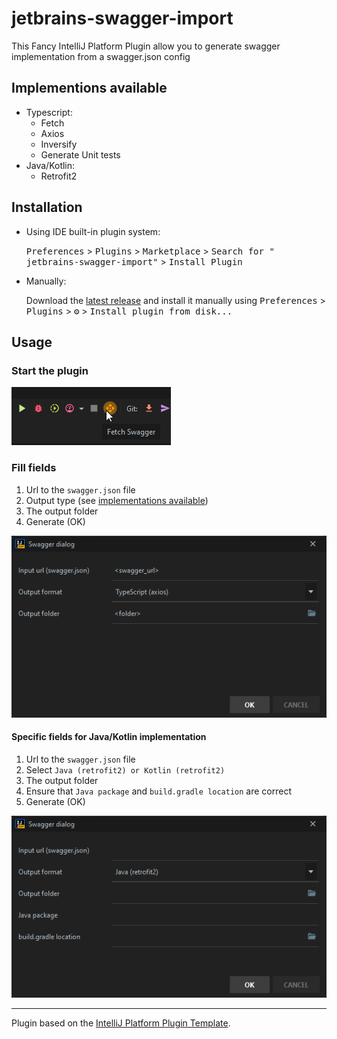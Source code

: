 # jetbrains-swagger-import

<!-- Plugin description -->
This Fancy IntelliJ Platform Plugin allow you to generate swagger implementation from a swagger.json config

## Implementions available

- Typescript:
    - Fetch
    - Axios
    - Inversify
    - Generate Unit tests
- Java/Kotlin:
    - Retrofit2

<!-- Plugin description end -->

## Installation

- Using IDE built-in plugin system:

  <kbd>Preferences</kbd> > <kbd>Plugins</kbd> > <kbd>Marketplace</kbd> > <kbd>Search for "
  jetbrains-swagger-import"</kbd> >
  <kbd>Install Plugin</kbd>

- Manually:

  Download the [latest release](https://github.com/Elyspio/jetbrains-swagger-import/releases/latest) and install it manually using
  <kbd>Preferences</kbd> > <kbd>Plugins</kbd> > <kbd>⚙️</kbd> > <kbd>Install plugin from disk...</kbd>

## Usage

### Start the plugin

![](./.github/launch.png)

### Fill fields

1. Url to the `swagger.json` file
2. Output type (see [implementations available](#implementions-available))
3. The output folder
4. Generate (OK)

![](./.github/swagger_dialog.png)

#### Specific fields for Java/Kotlin implementation

1. Url to the `swagger.json` file
2. Select `Java (retrofit2) or Kotlin (retrofit2)`
3. The output folder
4. Ensure that  `Java package` and `build.gradle location` are correct
5. Generate (OK)

![](./.github/swagger_dialog_java.png)


---
Plugin based on the [IntelliJ Platform Plugin Template](https://github.com/JetBrains/intellij-platform-plugin-template).
